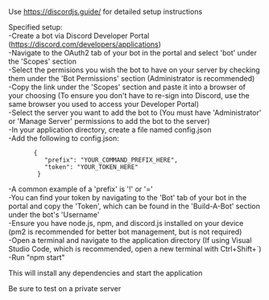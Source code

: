 Use https://discordjs.guide/ for detailed setup instructions<br>

Specified setup:<br>
  -Create a bot via Discord Developer Portal (https://discord.com/developers/applications)<br>
  -Navigate to the OAuth2 tab of your bot in the portal and select 'bot' under the 'Scopes' section<br>
  -Select the permisions you wish the bot to have on your server by checking them under the 'Bot Permissions' section (Administrator is recommended)<br>
  -Copy the link under the 'Scopes' section and paste it into a browser of your choosing (To ensure you don't have to re-sign into Discord, use the same browser you used to access your Developer Portal)<br>
  -Select the server you want to add the bot to (You must have 'Administrator' or 'Manage Server' permissions to add the bot to the server)<br>
  -In your application directory, create a file named config.json<br>
  -Add the following to config.json:
```
       {
          "prefix": "YOUR_COMMAND_PREFIX_HERE",
          "token": "YOUR_TOKEN_HERE"
        }
```
  -A common example of a 'prefix' is '!' or '='<br>
  -You can find your token by navigating to the 'Bot' tab of your bot in the portal and copy the 'Token', which can be found in the 'Build-A-Bot' section under the bot's 'Username'<br>
  -Ensure you have node.js, npm, and discord.js installed on your device (pm2 is recommended for better bot management, but is not required)<br>
  -Open a terminal and navigate to the application directory (If using Visual Studio Code, which is recommended, open a new terminal with Ctrl+Shift+`)<br>
  -Run "npm start"

  This will install any dependencies and start the application

  Be sure to test on a private server

